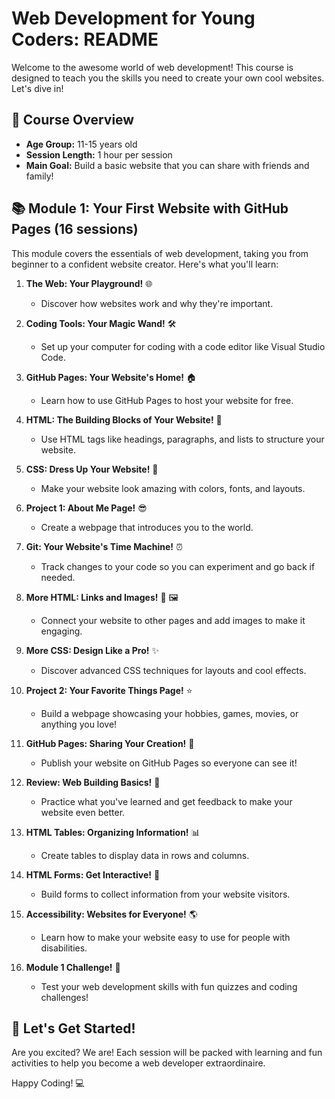 # Web Development for Young Coders: README

Welcome to the awesome world of web development! This course is designed to teach you the skills you need to create your own cool websites. Let's dive in!

## 🎯 Course Overview

* **Age Group:** 11-15 years old
* **Session Length:** 1 hour per session
* **Main Goal:** Build a basic website that you can share with friends and family!

## 📚 Module 1: Your First Website with GitHub Pages (16 sessions)

This module covers the essentials of web development, taking you from beginner to a confident website creator. Here's what you'll learn:

1. **The Web: Your Playground!** 🌐
    * Discover how websites work and why they're important.

2. **Coding Tools: Your Magic Wand!** 🛠️
    * Set up your computer for coding with a code editor like Visual Studio Code.

3. **GitHub Pages: Your Website's Home!** 🏠
    * Learn how to use GitHub Pages to host your website for free.

4. **HTML: The Building Blocks of Your Website!** 🧱
    * Use HTML tags like headings, paragraphs, and lists to structure your website.

5. **CSS: Dress Up Your Website!** 🎨
    * Make your website look amazing with colors, fonts, and layouts.

6. **Project 1: About Me Page!** 😎
    * Create a webpage that introduces you to the world.

7. **Git: Your Website's Time Machine!** ⏰
    * Track changes to your code so you can experiment and go back if needed.

8. **More HTML: Links and Images!** 🔗 🖼️
    * Connect your website to other pages and add images to make it engaging.

9. **More CSS: Design Like a Pro!** ✨
    * Discover advanced CSS techniques for layouts and cool effects.

10. **Project 2: Your Favorite Things Page!** ⭐
    * Build a webpage showcasing your hobbies, games, movies, or anything you love!

11. **GitHub Pages: Sharing Your Creation!** 📢
    * Publish your website on GitHub Pages so everyone can see it!

12. **Review: Web Building Basics!** 📝
    * Practice what you've learned and get feedback to make your website even better.

13. **HTML Tables: Organizing Information!** 📊
    * Create tables to display data in rows and columns.

14. **HTML Forms: Get Interactive!** 📝
    * Build forms to collect information from your website visitors.

15. **Accessibility: Websites for Everyone!** 🌎
    * Learn how to make your website easy to use for people with disabilities.

16. **Module 1 Challenge!** 🎉
    * Test your web development skills with fun quizzes and coding challenges!

## 🚀 Let's Get Started!

Are you excited? We are!  Each session will be packed with learning and fun activities to help you become a web developer extraordinaire.

Happy Coding! 💻
